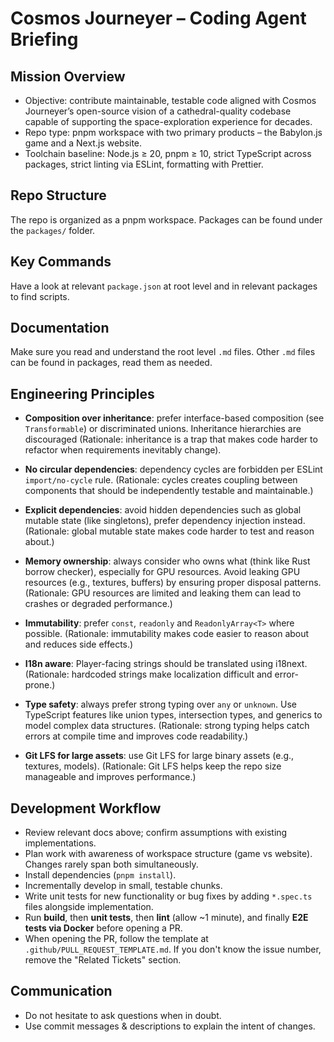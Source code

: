 # Cosmos Journeyer – Coding Agent Briefing

## Mission Overview

- Objective: contribute maintainable, testable code aligned with Cosmos Journeyer’s open-source vision of a cathedral-quality codebase capable of supporting the space-exploration experience for decades.
- Repo type: pnpm workspace with two primary products – the Babylon.js game and a Next.js website.
- Toolchain baseline: Node.js ≥ 20, pnpm ≥ 10, strict TypeScript across packages, strict linting via ESLint, formatting with Prettier.

## Repo Structure

The repo is organized as a pnpm workspace. Packages can be found under the `packages/` folder.

## Key Commands

Have a look at relevant `package.json` at root level and in relevant packages to find scripts.

## Documentation

Make sure you read and understand the root level `.md` files. Other `.md` files can be found in packages, read them as needed.

## Engineering Principles

- **Composition over inheritance**: prefer interface-based composition (see `Transformable`) or discriminated unions. Inheritance hierarchies are discouraged (Rationale: inheritance is a trap that makes code harder to refactor when requirements inevitably change).

- **No circular dependencies**: dependency cycles are forbidden per ESLint `import/no-cycle` rule. (Rationale: cycles creates coupling between components that should be independently testable and maintainable.)

- **Explicit dependencies**: avoid hidden dependencies such as global mutable state (like singletons), prefer dependency injection instead. (Rationale: global mutable state makes code harder to test and reason about.)

- **Memory ownership**: always consider who owns what (think like Rust borrow checker), especially for GPU resources. Avoid leaking GPU resources (e.g., textures, buffers) by ensuring proper disposal patterns. (Rationale: GPU resources are limited and leaking them can lead to crashes or degraded performance.)

- **Immutability**: prefer `const`, `readonly` and `ReadonlyArray<T>` where possible. (Rationale: immutability makes code easier to reason about and reduces side effects.)

- **I18n aware**: Player-facing strings should be translated using i18next. (Rationale: hardcoded strings make localization difficult and error-prone.)

- **Type safety**: always prefer strong typing over `any` or `unknown`. Use TypeScript features like union types, intersection types, and generics to model complex data structures. (Rationale: strong typing helps catch errors at compile time and improves code readability.)

- **Git LFS for large assets**: use Git LFS for large binary assets (e.g., textures, models). (Rationale: Git LFS helps keep the repo size manageable and improves performance.)

## Development Workflow

- Review relevant docs above; confirm assumptions with existing implementations.
- Plan work with awareness of workspace structure (game vs website). Changes rarely span both simultaneously.
- Install dependencies (`pnpm install`).
- Incrementally develop in small, testable chunks.
- Write unit tests for new functionality or bug fixes by adding `*.spec.ts` files alongside implementation.
- Run **build**, then **unit tests**, then **lint** (allow ~1 minute), and finally **E2E tests via Docker** before opening a PR.
- When opening the PR, follow the template at `.github/PULL_REQUEST_TEMPLATE.md`. If you don't know the issue number, remove the "Related Tickets" section.

## Communication

- Do not hesitate to ask questions when in doubt.
- Use commit messages & descriptions to explain the intent of changes.
